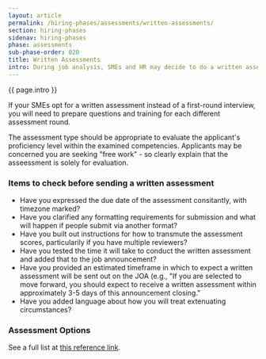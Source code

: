 ```yaml
---
layout: article
permalink: /hiring-phases/assessments/written-assessments/
section: hiring-phases
sidenav: hiring-phases
phase: assessments
sub-phase-order: 020
title: Written Assessments
intro: During job analysis, SMEs and HR may decide to do a written assessment instead of a first-round interview.
---
```


<p class="usa-intro">
  {{ page.intro }}
</p>

If your SMEs opt for a written assessment instead of a first-round interview, you will need to prepare questions and training for each different assessment round.

The assessment type should be appropriate to evaluate the applicant's proficiency level within the examined competencies. Applicants may be concerned you are seeking "free work" - so clearly explain that the asseessment is solely for evaluation.

### Items to check before sending a written assessment
- Have you expressed the due date of the assessment consitantly, with timezone marked?
- Have you clarified any formatting requirements for submission and what will happen if people submit via another format?
- Have you built out instructions for how to transmute the assessment scores, particularily if you have multiple reviewers?
- Have you tested the time it will take to conduct the written assessment and added that to the job announcement?
- Have you provided an estimated timeframe in which to expect a written assessment will be sent out on the JOA (e.g., "If you are selected to move forward, you should expect to receive a written assessment within approximately 3-5 days of this announcement closing."
- Have you added language about how you will treat extenuating circumstances?

### Assessment Options

See a full list at [this reference link](https://www.opm.gov/policy-data-oversight/assessment-and-selection/other-assessment-methods/).
